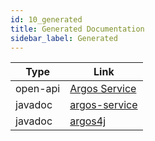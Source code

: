 ```yaml
---
id: 10_generated
title: Generated Documentation
sidebar_label: Generated
---
```


| Type     | Link                                                |
| -------- | --------------------------------------------------- |
| open-api | [Argos Service](./openapi/index.html)               |
| javadoc  | [argos-service](./javadoc/argos-service/index.html) |
| javadoc  | [argos4j](./javadoc/argos4j/index.html)             |
